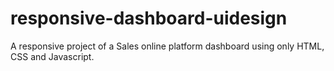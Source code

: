 # responsive-dashboard-uidesign
A responsive project of a Sales online platform dashboard using only HTML, CSS and Javascript.  
